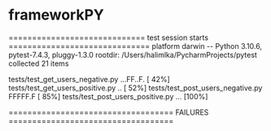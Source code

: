 # frameworkPY
============================= test session starts ==============================
platform darwin -- Python 3.10.6, pytest-7.4.3, pluggy-1.3.0
rootdir: /Users/halimlka/PycharmProjects/pytest
collected 21 items

tests/test_get_users_negative.py ...FF..F.                               [ 42%]
tests/test_get_users_positive.py ..                                      [ 52%]
tests/test_post_users_negative.py FFFFF.F                                [ 85%]
tests/test_post_users_positive.py ...                                    [100%]

=================================== FAILURES ===================================

